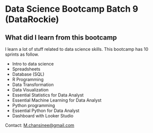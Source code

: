 # Data Science Bootcamp Batch 9 (DataRockie)

## What did I learn from this bootcamp
I learn a lot of stuff related to data science skills. This bootcamp has 10 sprints as follow.

- Intro to data science
- Spreadsheets
- Database (SQL)
- R Programming
- Data Transformation
- Data Visualization
- Essential Statistics for Data Analyst
- Essential Machine Learning for Data Analyst
- Python programming
- Essential Python for Data Analyst
- Dashboard with Looker Studio

Contact: M.chansinee@gmail.com

